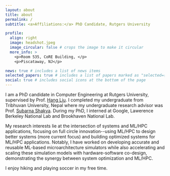 ```yaml
---
layout: about
title: about
permalink: /
subtitle: <a>Affiliations:</a> PhD Candidate, Rutgers University

profile:
  align: right
  image: headshot.jpeg
  image_circular: false # crops the image to make it circular
  more_info: >
    <p>Room 535, CoRE Building, </p>
    <p>Piscataway, NJ</p>

news: true # includes a list of news items
selected_papers: true # includes a list of papers marked as "selected={true}"
social: true # includes social icons at the bottom of the page
---
```


I am a PhD candidate in Computer Engineering at Rutgers University, supervised by Prof. [Hang Liu](https://asherliu.github.io/). I completed my undergraduate from Tribhuvan University, Nepal where my undergraduate research advisor was Prof. [Subarna Shakya](http://doece.pcampus.edu.np/index.php/prof-dr-subarna-shakya/). During my PhD, I interned at Google, Lawerence Berkeley National Lab and Brookhaven National Lab. 


My research interests lie at the intersection of systems and ML/HPC applications, focusing on full circle innovation--using ML/HPC to design better systems (more current focus) and building optimized systems for ML/HPC applications. Notably, I have worked on developing accurate and reusable ML-based microarchitecture simulators while also accelerating and scaling these simulation models with hardware-software co-design, demonstrating the synergy between system optimization and ML/HPC.

I enjoy hiking and playing soccer in my free time.


